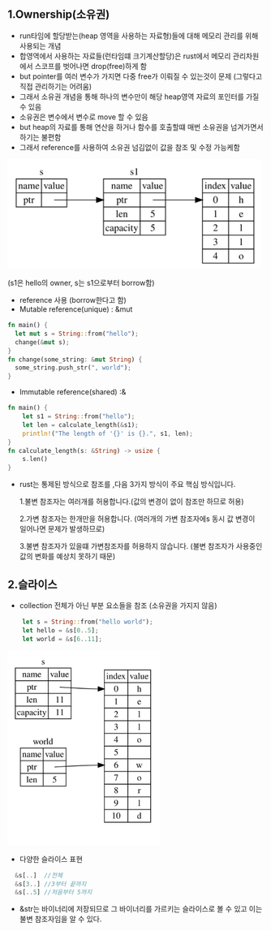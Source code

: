 1.Ownership(소유권)
------------------

 - run타임에 할당받는(heap 영역을 사용하는 자료형)들에 대해 메모리 관리를 위해 사용되는 개념
 - 합영역에서 사용하는 자료들(런타임떄 크기계산할당)은 rust에서 메모리 관리차원에서 스코프를 벗어나면 drop(free)하게 함
 - but pointer를 여러 변수가 가지면 다중 free가 이뤄질 수 있는것이 문제 (그렇다고 직접 관리하기는 어려움)
 - 그래서 소유권 개념을 통해 하나의 변수만이 해당 heap영역 자료의 포인터를 가질 수 있음
 - 소유권은 변수에서 변수로 move 할 수 있음
 - but heap의 자료를 통해 연산을 하거나 함수를 호출할떄 매번 소유권을 넘겨가면서 하기는 불편함
 - 그래서 reference를 사용하여 소유권 넘김없이 값을 참조 및 수정 가능케함

 <img src="../../../img/trpl04-05.svg" width="500px"></img>

   (s1은 hello의 owner, s는 s1으로부터 borrow함)

 - reference 사용 (borrow한다고 함)
 - Mutable reference(unique) : &mut
  ```rust
  fn main() {
    let mut s = String::from("hello");
    change(&mut s);
  }
  fn change(some_string: &mut String) {
    some_string.push_str(", world");
  }
  ```

 - Immutable reference(shared) :&
  ```rust
  fn main() {
      let s1 = String::from("hello");
      let len = calculate_length(&s1);
      println!("The length of '{}' is {}.", s1, len);
  }
  fn calculate_length(s: &String) -> usize {
      s.len()
  }
  ```
 - rust는 통제된 방식으로 참조를 ,다음 3가지 방식이 주요 핵심 방식입니다.

    1.불변 참조자는 여러개를 허용합니다.(값의 변경이 없이 참조만 하므로 허용)

    2.가변 참조자는 한개만을 허용합니다.
    (여러개의 가변 참조자에s 동시 값 변경이 일어나면 문제가 발생하므로)

    3.불변 참조자가 있을떄 가변참조자를 허용하지 않습니다.
    (불변 참조자가 사용중인 값의 변화를 예상치 못하기 때문)



2.슬라이스
------------------
 - collection 전체가 아닌 부분 요소들을 참조 (소유권을 가지지 않음)
  ```rust
      let s = String::from("hello world");
      let hello = &s[0..5];
      let world = &s[6..11];
  ```
  <img src="../../../img/trpl04-06.svg" width="300px">

  - 다양한 슬라이스 표현
  ```rust
    &s[..]  //전체
    &s[3..] //3부터 끝까지
    &s[..5] //처음부터 5까지
  ```

  - &str는 바이너리에 저장되므로 그 바이너리를 가르키는 슬라이스로 볼 수 있고 이는 불변 참조자임을 알 수 있다.
